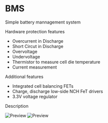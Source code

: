 # BMS
Simple battery mannagement system

Hardware protection features
- Overcurrent in Discharge
- Short Circut in Discharge
- Overvoltage
- Undervoltage
- Thermistor to measure cell die temperature
- Current measurement

Additional features
- Integrated cell balancing FETs
- Charge, discharge low-side NCH FeT drivers
- 3.3V voltage regulator

Description

![Preview](https://i.imgur.com/C4Na11N.png "2D Layout")
![Preview](https://i.imgur.com/v3tqbvS.png "3D Layout")
